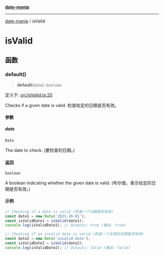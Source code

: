 [**date-manip**](index.md)

***

[date-manip](modules.md) / isValid

# isValid

## 函数

### default()

> **default**(`date`): `boolean`

定义于: [src/isValid.ts:20](https://github.com/fengxinming/date-manip/blob/12d12a4c2a3486e81330ba529f3fb8271142d945/src/isValid.ts#L20)

Checks if a given date is valid.
检查给定的日期是否有效。

#### 参数

##### date

`Date`

The date to check. (要检查的日期。)

#### 返回

`boolean`

A boolean indicating whether the given date is valid. (布尔值，表示给定的日期是否有效。)

#### 示例

```ts
// Checking if a date is valid (检查一个日期是否有效)
const date1 = new Date('2023-10-01');
const isValidDate1 = isValid(date1);
console.log(isValidDate1); // Outputs: true (输出: true)

// Checking if an invalid date is valid (检查一个无效的日期是否有效)
const date2 = new Date('invalid-date');
const isValidDate2 = isValid(date2);
console.log(isValidDate2); // Outputs: false (输出: false)
```
